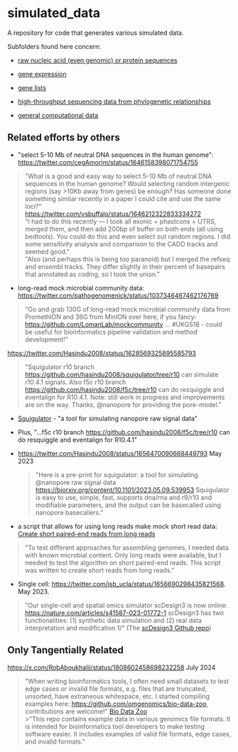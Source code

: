 # simulated_data
A repository for code that generates various simulated data.

Subfolders found here concern:

* [raw nucleic acid (even genomic) or protein sequences](https://github.com/fomightez/simulated_data/tree/master/sequence_data)

* [gene expression](https://github.com/fomightez/simulated_data/tree/master/gene_expression)

* [gene lists](https://github.com/fomightez/simulated_data/tree/master/gene_lists)

* [high-throughput sequencing data from phylogenetic relationships](https://github.com/fomightez/simulated_data/tree/master/across_phylogeny)

* [general computational data](https://github.com/fomightez/simulated_data/tree/master/general)



Related efforts by others
-------------------------

- "select 5-10 Mb of neutral DNA sequences in the human genome": 
https://twitter.com/cegAmorim/status/1646158398071754755  
>"What is a good and easy way to select 5-10 Mb of neutral DNA sequences in the human genome? Would selecting random intergenic regions (say >10Kb away from genes) be enough? Has someone done something similar recently in a paper I could cite and use the same loci?"  
https://twitter.com/vsbuffalo/status/1646212322833334272   
>"I had to do this recently — I took all exonic + phastcons + UTRS, merged them, and then add 200bp of buffer on both ends (all using bedtools). You could do this and even select out random regions. I did some sensitivity analysis and comparison to the CADD tracks and seemed good."  
>"Also (and perhaps this is being too paranoid) but I  merged the refseq and ensembl tracks. They differ slightly in their percent of basepairs that annotated as coding, so I took the union."  

- long-read mock microbial community data:
https://twitter.com/pathogenomenick/status/1037346467462176769
>"Go and grab 130G of long-read mock microbial community data from PromethION and 36G from MinION over here, if you fancy:
https://github.com/LomanLab/mockcommunity … #UKGS18 - could be useful for bioinformatics pipeline validation and method development!"

https://twitter.com/Hasindu2008/status/1628569325895585793
>"Squigulator r10 branch https://github.com/hasindu2008/squigulator/tree/r10 can simulate r10.4.1 signals. Also f5c r10 branch https://github.com/hasindu2008/f5c/tree/r10 can do resquiggle and eventalign for R10.4.1.
Note: still work in progress and improvements are on the way. 
Thanks, @nanopore for providing the pore-model."
  - [Squigulator](https://github.com/hasindu2008/squigulator/tree/r10) - "a tool for simulating nanopore raw signal data"
  - Plus, "...f5c r10 branch https://github.com/hasindu2008/f5c/tree/r10 can do resquiggle and eventalign for R10.4.1"
  - https://twitter.com/Hasindu2008/status/1656470090668449793 May 2023
    >"Here is a pre-print for squigulator: a tool for simulating @nanopore raw signal data https://biorxiv.org/content/10.1101/2023.05.09.539953 Squigulator is easy to use, simple, fast, supports dna/rna and r9/r10 and  modifiable parameters, and the output can be basecalled using nanopore basecallers."

- a script that allows for using long reads make mock short read data:
[Create short paired-end reads from long reads](https://github.com/Chartiza/Microbiome/tree/main/long_reads_to_short_PE_reads)
>"To test different approaches for assembling genomes, I needed data with known microbial content. Only long reads were available, but I needed to test the algorithm on short paired-end reads. This script was written to create short reads from long reads."

- Single cell: https://twitter.com/jsb_ucla/status/1656690298435821568. May 2023. 
>"Our single-cell and spatial omics simulator scDesign3 is now online: https://nature.com/articles/s41587-023-01772-1
scDesign3 has two functionalities: (1) synthetic data simulation and (2) real data interpretation and modification 1/"  (The [scDesign3 Github repo](https://github.com/SONGDONGYUAN1994/scDesign3))

Only Tangentially Related
--------------------------

https://x.com/RobAboukhalil/status/1808602458698232258     July 2024
>"When writing bioinformatics tools, I often need small datasets to test edge cases or invalid file formats, e.g. files that are truncated, unsorted, have extraneous whitespace, etc.
I started compiling examples here: https://github.com/omgenomics/bio-data-zoo, contributions are welcome!"
    [Bio Data Zoo](https://github.com/omgenomics/bio-data-zoo)  
    >"This repo contains example data in various genomics file formats. It is intended for bioinformatics tool developers to make testing software easier. It includes examples of valid file formats, edge cases, and invalid formats."
